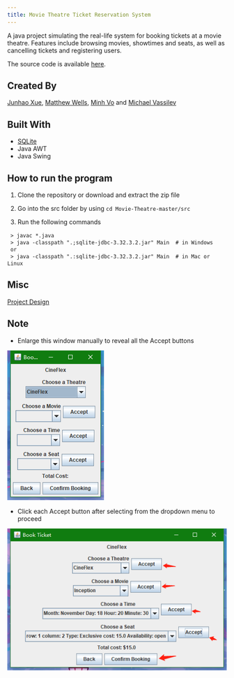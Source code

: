 ```yaml
---
title: Movie Theatre Ticket Reservation System
---
```



A java project simulating the real-life system for booking tickets at a movie theatre. Features include browsing movies, showtimes and seats, as well as cancelling tickets and registering users.

The source code is available <a href="https://github.com/BGDanny/Movie-Theatre" target="_blank">here</a>.
## Created By 
[Junhao Xue](mailto:junhao.xue1@ucalgary.ca), [Matthew Wells](mailto:matthew.wells@ucalgary.ca), [Minh Vo](mailto:minh.vo1@ucalgary.ca) and [Michael Vassilev](mailto:michael.vassilev1@ucalgary.ca)	

## Built With
- [SQLite](https://www.sqlite.org/index.html)
- Java AWT
- Java Swing

## How to run the program
 1. Clone the repository or download and extract the zip file

 2. Go into the src folder by using `cd Movie-Theatre-master/src`

 3. Run the following commands

```
 > javac *.java
 > java -classpath ".;sqlite-jdbc-3.32.3.2.jar" Main  # in Windows
 or
 > java -classpath ".:sqlite-jdbc-3.32.3.2.jar" Main  # in Mac or Linux
 ```
## Misc

 <a href="https://drive.google.com/file/d/1sqLznk7D9tr4kuc9-wXQiNdsSN9OsM5t/view?usp=sharing" target="_blank">Project Design</a>
## Note

 - Enlarge this window manually to reveal all the Accept buttons

 ![Booking](/assets/image/booking.png)

 - Click each Accept button after selecting from the dropdown menu to proceed

 ![accept](/assets/image/accept.png)






